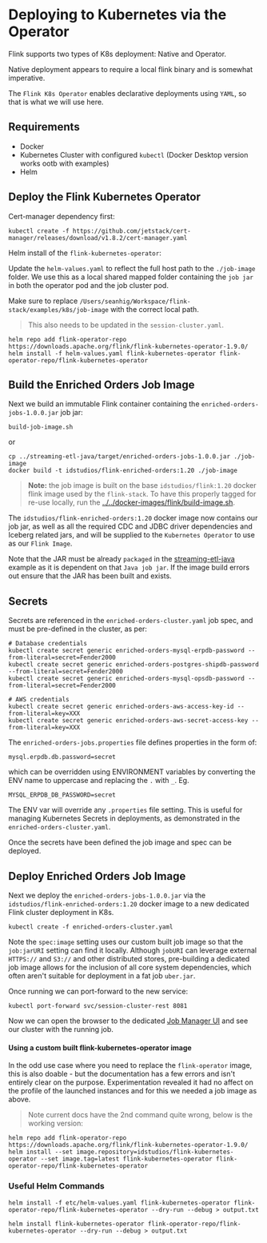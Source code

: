 # Deploying to Kubernetes via the Operator

Flink supports two types of K8s deployment: Native and Operator.

Native deployment appears to require a local flink binary and is somewhat imperative.

The `Flink K8s Operator` enables declarative deployments using `YAML`, so that is what we will use here.

## Requirements

- Docker 
- Kubernetes Cluster with configured `kubectl` (Docker Desktop version works ootb with examples)
- Helm

## Deploy the Flink Kubernetes Operator
Cert-manager dependency first:
```
kubectl create -f https://github.com/jetstack/cert-manager/releases/download/v1.8.2/cert-manager.yaml
```

Helm install of the `flink-kubernetes-operator`:

Update the `helm-values.yaml` to reflect the full host path to the `./job-image` folder.  We use this as a local shared mapped folder containing the `job jar` in both the operator pod and the job cluster pod.

Make sure to replace `/Users/seanhig/Workspace/flink-stack/examples/k8s/job-image` with the correct local path.

> This also needs to be updated in the `session-cluster.yaml`.

```
helm repo add flink-operator-repo https://downloads.apache.org/flink/flink-kubernetes-operator-1.9.0/
helm install -f helm-values.yaml flink-kubernetes-operator flink-operator-repo/flink-kubernetes-operator
```

## Build the Enriched Orders Job Image
Next we build an immutable Flink container containing the `enriched-orders-jobs-1.0.0.jar` job jar:

```
build-job-image.sh
```

or 

```
cp ../streaming-etl-java/target/enriched-orders-jobs-1.0.0.jar ./job-image
docker build -t idstudios/flink-enriched-orders:1.20 ./job-image
```

> __Note:__ the job image is built on the base `idstudios/flink:1.20` docker flink image used by the `flink-stack`.  To have this properly tagged for re-use locally, run the [../../docker-images/flink/build-image.sh](../../docker-images/flink/build-image.sh). 


The `idstudios/flink-enriched-orders:1.20` docker image now contains our job jar, as well as all the required CDC and JDBC driver dependencies and Iceberg related jars, and will be supplied to the `Kubernetes Operator` to use as our `Flink Image`.

Note that the JAR must be already `packaged` in the [streaming-etl-java](../streaming-etl-java/) example as it is dependent on that `Java job jar`.  If the image build errors out ensure that the JAR has been built and exists.

## Secrets
Secrets are referenced in the `enriched-orders-cluster.yaml` job spec, and must be pre-defined in the cluster, as per:

```
# Database credentials
kubectl create secret generic enriched-orders-mysql-erpdb-password --from-literal=secret=Fender2000
kubectl create secret generic enriched-orders-postgres-shipdb-password --from-literal=secret=Fender2000
kubectl create secret generic enriched-orders-mysql-opsdb-password --from-literal=secret=Fender2000

# AWS credentials
kubectl create secret generic enriched-orders-aws-access-key-id --from-literal=key=XXX
kubectl create secret generic enriched-orders-aws-secret-access-key --from-literal=key=XXX

```

The `enriched-orders-jobs.properties` file defines properties in the form of:

```
mysql.erpdb.db.password=secret
```

which can be overridden using ENVIRONMENT variables by converting the ENV name to uppercase and replacing the `.` with `_`. Eg.

```
MYSQL_ERPDB_DB_PASSWORD=secret
```

The ENV var will override any `.properties` file setting.  This is useful for managing Kubernetes Secrets in deployments, as demonstrated in the `enriched-orders-cluster.yaml`.

Once the secrets have been defined the job image and spec can be deployed.

## Deploy Enriched Orders Job Image
Next we deploy the `enriched-orders-jobs-1.0.0.jar` via the `idstudios/flink-enriched-orders:1.20` docker image to a new dedicated Flink cluster deployment in K8s.
```
kubectl create -f enriched-orders-cluster.yaml
```

Note the `spec:image` setting uses our custom built job image so that the `job:jarURI` setting can find it locally.  Although `jobURI` can leverage external `HTTPS://` and `S3://` and other distributed stores, pre-building a dedicated job image allows for the inclusion of all core system dependencies, which often aren't suitable for deployment in a fat job `uber.jar`.

Once running we can port-forward to the new service:
```
kubectl port-forward svc/session-cluster-rest 8081
```

Now we can open the browser to the dedicated [Job Manager UI](http://localhost:8081) and see our cluster with the running job.


#### Using a custom built flink-kubernetes-operator image
In the odd use case where you need to replace the `flink-operator` image, this is also doable - but the documentation has a few errors and isn't entirely clear on the purpose.  Experimentation revealed it had no affect on the profile of the launched instances and for this we needed a job image as above.

> Note current docs have the 2nd command quite wrong, below is the working version:
```
helm repo add flink-operator-repo https://downloads.apache.org/flink/flink-kubernetes-operator-1.9.0/
helm install --set image.repository=idstudios/flink-kubernetes-operator --set image.tag=latest flink-kubernetes-operator flink-operator-repo/flink-kubernetes-operator
```

### Useful Helm Commands
```
helm install -f etc/helm-values.yaml flink-kubernetes-operator flink-operator-repo/flink-kubernetes-operator --dry-run --debug > output.txt

helm install flink-kubernetes-operator flink-operator-repo/flink-kubernetes-operator --dry-run --debug > output.txt
```